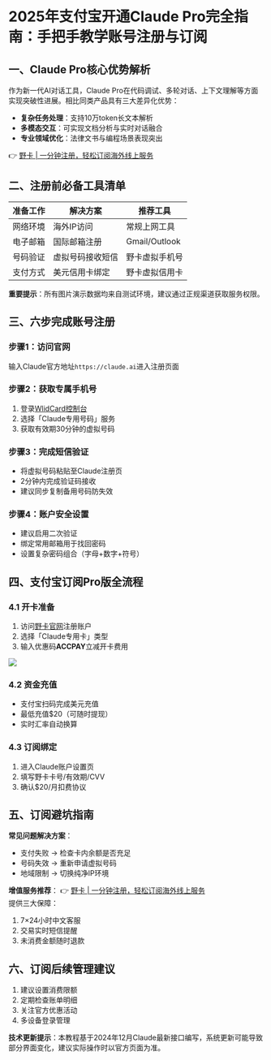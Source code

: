 # 2025年支付宝开通Claude Pro完全指南：手把手教学账号注册与订阅

## 一、Claude Pro核心优势解析
作为新一代AI对话工具，Claude Pro在代码调试、多轮对话、上下文理解等方面实现突破性进展。相比同类产品具有三大差异化优势：
- **复杂任务处理**：支持10万token长文本解析
- **多模态交互**：可实现文档分析与实时对话融合
- **专业领域优化**：法律文书与编程场景表现突出

👉 [野卡 | 一分钟注册，轻松订阅海外线上服务](https://bbtdd.com/yeka)

## 二、注册前必备工具清单
| 准备工作       | 解决方案                 | 推荐工具             |
|----------------|--------------------------|----------------------|
| 网络环境       | 海外IP访问               | 常规上网工具         |
| 电子邮箱       | 国际邮箱注册             | Gmail/Outlook        |
| 号码验证       | 虚拟号码接收短信         | 野卡虚拟手机号   |
| 支付方式       | 美元信用卡绑定           | 野卡虚拟信用卡   |

**重要提示**：所有图片演示数据均来自测试环境，建议通过正规渠道获取服务权限。

## 三、六步完成账号注册
### 步骤1：访问官网
输入Claude官方地址`https://claude.ai`进入注册页面

### 步骤2：获取专属手机号
1. 登录[WlidCard控制台](https://bbtdd.com/yeka)
2. 选择「Claude专用号码」服务
3. 获取有效期30分钟的虚拟号码



### 步骤3：完成短信验证
- 将虚拟号码粘贴至Claude注册页
- 2分钟内完成验证码接收
- 建议同步复制备用号码防失效

### 步骤4：账户安全设置
- 建议启用二次验证
- 绑定常用邮箱用于找回密码
- 设置复杂密码组合（字母+数字+符号）

## 四、支付宝订阅Pro版全流程
### 4.1 开卡准备
1. 访问[野卡官网](https://bbtdd.com/yeka)注册账户
2. 选择「Claude专用卡」类型
3. 输入优惠码**ACCPAY**立减开卡费用

![](https://bbtdd.com/wp-content/uploads/img/9965776362972172.webp)

### 4.2 资金充值
- 支付宝扫码完成美元充值
- 最低充值$20（可随时提现）
- 实时汇率自动换算

### 4.3 订阅绑定
1. 进入Claude账户设置页
2. 填写野卡卡号/有效期/CVV
3. 确认$20/月扣费协议

## 五、订阅避坑指南
**常见问题解决方案**：
- 支付失败 → 检查卡内余额是否充足
- 号码失效 → 重新申请虚拟号码
- 地域限制 → 切换纯净IP环境

**增值服务推荐**：
👉 [野卡 | 一分钟注册，轻松订阅海外线上服务](https://bbtdd.com/yeka)  
提供三大保障：
1. 7×24小时中文客服
2. 交易实时短信提醒
3. 未消费金额随时退款

## 六、订阅后续管理建议
1. 建议设置消费限额
2. 定期检查账单明细
3. 关注官方优惠活动
4. 多设备登录管理



**技术更新提示**：本教程基于2024年12月Claude最新接口编写，系统更新可能导致部分界面变化，建议实际操作时以官方页面为准。